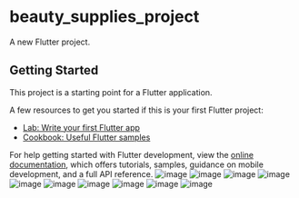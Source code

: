 # beauty_supplies_project

A new Flutter project.

## Getting Started

This project is a starting point for a Flutter application.

A few resources to get you started if this is your first Flutter project:

- [Lab: Write your first Flutter app](https://docs.flutter.dev/get-started/codelab)
- [Cookbook: Useful Flutter samples](https://docs.flutter.dev/cookbook)

For help getting started with Flutter development, view the
[online documentation](https://docs.flutter.dev/), which offers tutorials,
samples, guidance on mobile development, and a full API reference.
![image](https://github.com/Ashmaawy/E-Commerce/assets/100779215/6e3727b1-1081-472b-a8e0-a7a81464a077)
![image](https://github.com/Ashmaawy/E-Commerce/assets/100779215/54ec98ea-a721-4167-82d8-fecb28a5c249)
![image](https://github.com/Ashmaawy/E-Commerce/assets/100779215/67cfab47-3df2-4513-9499-4e13fd6b521e)
![image](https://github.com/Ashmaawy/E-Commerce/assets/100779215/16f5d5db-48d4-40a3-936c-6d3c493fed0a)
![image](https://github.com/Ashmaawy/E-Commerce/assets/100779215/234af225-45d7-4e32-8d04-b4f1b4ec25a4)
![image](https://github.com/Ashmaawy/E-Commerce/assets/100779215/655b1200-52d5-4f70-9522-b87ed90721c9)
![image](https://github.com/Ashmaawy/E-Commerce/assets/100779215/40266714-35be-43b4-a3de-262b2f6c0c4d)
![image](https://github.com/Ashmaawy/E-Commerce/assets/100779215/d452f441-59ba-4fb3-b39c-5fac13083e75)
![image](https://github.com/Ashmaawy/E-Commerce/assets/100779215/e999bffd-24fd-401f-bfdc-2610709874fd)
![image](https://github.com/Ashmaawy/E-Commerce/assets/100779215/a65c924c-5478-47b4-9559-1bed5ff6a750)
